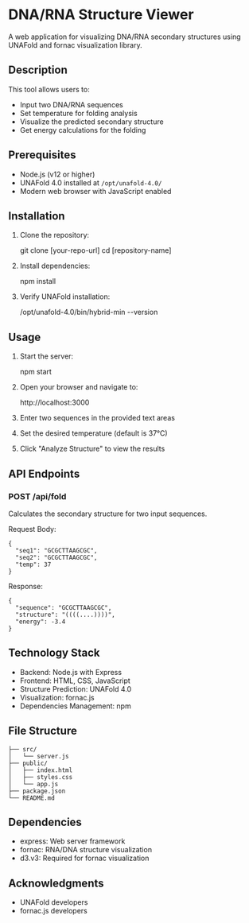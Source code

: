 # DNA/RNA Structure Viewer

A web application for visualizing DNA/RNA secondary structures using UNAFold and fornac visualization library.

## Description

This tool allows users to:
- Input two DNA/RNA sequences
- Set temperature for folding analysis
- Visualize the predicted secondary structure
- Get energy calculations for the folding

## Prerequisites

- Node.js (v12 or higher)
- UNAFold 4.0 installed at `/opt/unafold-4.0/`
- Modern web browser with JavaScript enabled

## Installation

1. Clone the repository:

    git clone [your-repo-url]
    cd [repository-name]

2. Install dependencies:

    npm install

3. Verify UNAFold installation:

    /opt/unafold-4.0/bin/hybrid-min --version

## Usage

1. Start the server:

    npm start

2. Open your browser and navigate to:

    http://localhost:3000

3. Enter two sequences in the provided text areas
4. Set the desired temperature (default is 37°C)
5. Click "Analyze Structure" to view the results

## API Endpoints

### POST /api/fold
Calculates the secondary structure for two input sequences.

Request Body:

    {
      "seq1": "GCGCTTAAGCGC",
      "seq2": "GCGCTTAAGCGC",
      "temp": 37
    }

Response:

    {
      "sequence": "GCGCTTAAGCGC",
      "structure": "((((....))))",
      "energy": -3.4
    }

## Technology Stack

- Backend: Node.js with Express
- Frontend: HTML, CSS, JavaScript
- Structure Prediction: UNAFold 4.0
- Visualization: fornac.js
- Dependencies Management: npm

## File Structure

    ├── src/
    │   └── server.js
    ├── public/
    │   ├── index.html
    │   ├── styles.css
    │   └── app.js
    ├── package.json
    └── README.md

## Dependencies

- express: Web server framework
- fornac: RNA/DNA structure visualization
- d3.v3: Required for fornac visualization

## Acknowledgments

- UNAFold developers
- fornac.js developers
